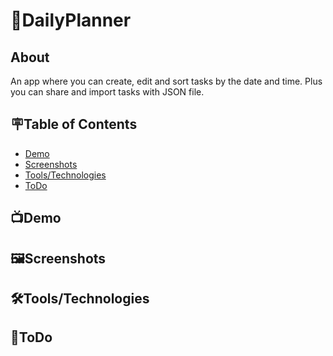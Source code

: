 # 📝DailyPlanner

## About
An app where you can create, edit and sort tasks by the date and time. Plus you can share and import tasks with JSON file.

## 🪧Table of Contents

- [Demo](#Demo)
- [Screenshots](#Screenshots)
- [Tools/Technologies](#Tools/Technologies)
- [ToDo](#ToDo)

## 📺Demo


## 🖼Screenshots


## 🛠Tools/Technologies


## 📌ToDo

